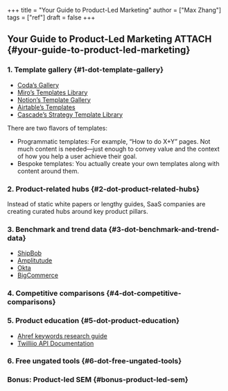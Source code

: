 +++
title = "Your Guide to Product-Led Marketing"
author = ["Max Zhang"]
tags = ["ref"]
draft = false
+++

## Your Guide to Product-Led Marketing <span class="tag"><span class="ATTACH">ATTACH</span></span> {#your-guide-to-product-led-marketing}


### 1. Template gallery {#1-dot-template-gallery}

-   [Coda’s Gallery](https://coda.io/gallery)
-   [Miro’s Templates Library](https://miro.com/templates/)
-   [Notion’s Template Gallery](https://www.notion.so/templates)
-   [Airtable’s Templates](https://www.airtable.com/templates)
-   [Cascade’s Strategy Template Library](https://www.cascade.app/templates/)

There are two flavors of templates:

-   Programmatic templates: For example, “How to do X+Y” pages. Not much content
    is needed—just enough to convey value and the context of how you help a user
    achieve their goal.
-   Bespoke templates: You actually create your own templates along with content
    around them.


### 2. Product-related hubs {#2-dot-product-related-hubs}

Instead of static white papers or lengthy guides, SaaS companies are creating
curated hubs around key product pillars.


### 3. Benchmark and trend data {#3-dot-benchmark-and-trend-data}

-   [ShipBob](https://trends.shipbob.com/)
-   [Amplitutude](https://amplitude.com/product-report-2021)
-   [Okta](https://www.okta.com/businesses-at-work/2021/)
-   [BigCommerce](https://www.bigcommerce.com/articles/ecommerce/ecommerce-platforms/#best-ecommerce-platform-comparison)


### 4. Competitive comparisons {#4-dot-competitive-comparisons}


### 5. Product education {#5-dot-product-education}

-   [Ahref keywords research guide](https://ahrefs.com/blog/keyword-research/)
-   [Twilliio API Documentation](https://www.twilio.com/docs/sms)


### 6. Free ungated tools {#6-dot-free-ungated-tools}


### Bonus: Product-led SEM {#bonus-product-led-sem}
